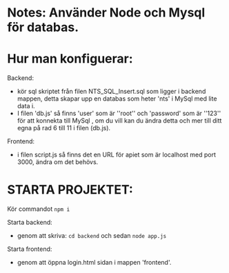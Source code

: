 # Notes: Använder Node och Mysql för databas.

# Hur man konfiguerar:
Backend:
- kör sql skriptet från filen NTS_SQL_Insert.sql som ligger i backend mappen, detta skapar upp en databas som heter 'nts' i MySql med lite data i. 
- I filen 'db.js' så finns 'user' som är ''root''  och 'password' som är ''123'' för att konnekta till MySql , om du vill kan du ändra detta och mer till ditt egna på rad 6 till 11 i filen (db.js). 

Frontend: 
- i filen script.js så finns det en URL för apiet som är localhost med port 3000, ändra om det behövs.

# STARTA PROJEKTET:
Kör commandot ```npm i```

Starta backend:

 - genom att skriva: ```cd backend``` och sedan ```node app.js```
   
Starta frontend:

 - genom att öppna login.html sidan i mappen 'frontend'.

